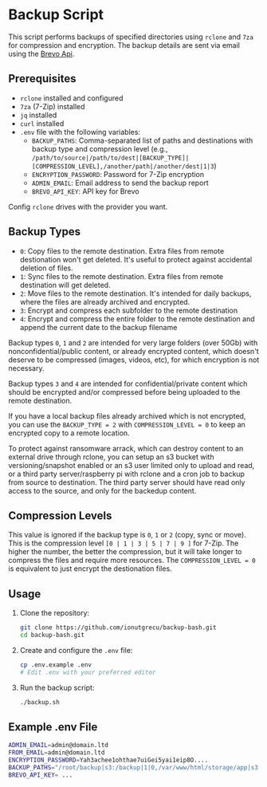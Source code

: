 # Backup Script 

This script performs backups of specified directories using `rclone` and `7za` for compression and encryption. The backup details are sent via email using the [Brevo Api](https://app.brevo.com/).

## Prerequisites

- `rclone` installed and configured
- `7za` (7-Zip) installed
- `jq` installed
- `curl` installed
- `.env` file with the following variables:
    - `BACKUP_PATHS`: Comma-separated list of paths and destinations with backup type and compression level (e.g., `/path/to/source|/path/to/dest|[BACKUP_TYPE]|[COMPRESSION_LEVEL],/another/path|/another/dest|1|3`)
    - `ENCRYPTION_PASSWORD`: Password for 7-Zip encryption
    - `ADMIN_EMAIL`: Email address to send the backup report
    - `BREVO_API_KEY`: API key for Brevo

Config `rclone` drives with the provider you want.

## Backup Types

- `0`: Copy files to the remote destination. Extra files from remote destionation won't get deleted. It's useful to protect against accidental deletion of files.
- `1`: Sync files to the remote destination. Extra files from remote destination will get deleted.
- `2`: Move files to the remote destination. It's intended for daily backups, where the files are already archived and encrypted.
- `3`: Encrypt and compress each subfolder to the remote destination
- `4`: Encrypt and compress the entire folder to the remote destination and append the current date to the backup filename

Backup types `0`, `1` and `2` are intended for very large folders (over 50Gb) with nonconfidential/public content, or already encrypted content, which doesn't deserve to be compressed (images, videos, etc), for which encryption is not necessary.

Backup types `3` and `4` are intended for confidential/private content which should be encrypted and/or compressed before being uploaded to the remote destination.

If you have a local backup files already archived which is not encrypted, you can use the `BACKUP_TYPE = 2` with `COMPRESSION_LEVEL = 0` to keep an encrypted copy to a remote location.

To protect against ransomware arrack, which can destroy content to an external drive through rclone, you can setup an s3 bucket with versioning/snapshot enabled or an s3 user limited only to upload and read, or a third party server/raspberry pi with rclone and a cron job to backup from source to destination. The third party server should have read only access to the source, and only for the backedup content.

## Compression Levels

This value is ignored if the backup type is `0`, `1` or `2` (copy, sync or move).
This is the compression level `[0 | 1 | 3 | 5 | 7 | 9 ]` for 7-Zip. The higher the number, the better the compression, but it will take longer to compress the files and require more resources.
The `COMPRESSION_LEVEL = 0` is equivalent to just encrypt the destionation files.

## Usage

1. Clone the repository:
     ```sh
     git clone https://github.com/ionutgrecu/backup-bash.git
     cd backup-bash.git
     ```

2. Create and configure the `.env` file:
     ```sh
     cp .env.example .env
     # Edit .env with your preferred editor
     ```

3. Run the backup script:
     ```sh
     ./backup.sh
     ```

## Example .env File

```sh
ADMIN_EMAIL=admin@domain.ltd
FROM_EMAIL=admin@domain.ltd
ENCRYPTION_PASSWORD=Yah3achee1ohthae7uiGei5yai1eip8O....
BACKUP_PATHS="/root/backup|s3:/backup|1|0,/var/www/html/storage/app|s3:/app|0|0,/var/www/html/config|s3:/config|4|7"
BREVO_API_KEY= ...
```
